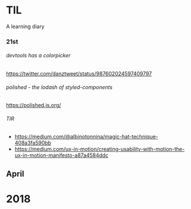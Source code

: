 # TIL
A learning diary


### 21st 

###### devtools has a colorpicker
https://twitter.com/danztweet/status/987602024597409797

###### polished - the lodash of styled-components 
https://polished.js.org/

###### TIR
- https://medium.com/@albinotonnina/magic-hat-technique-408a3fa590bb  
- https://medium.com/ux-in-motion/creating-usability-with-motion-the-ux-in-motion-manifesto-a87a4584ddc


## April

# 2018
